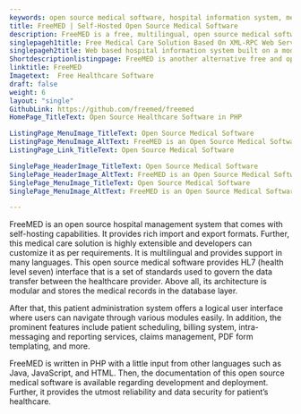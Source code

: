 ```yaml
---
keywords: open source medical software, hospital information system, medical care solution, open source hospital management system, patient administration system
title: FreeMED | Self-Hosted Open Source Medical Software
description: FreeMED is a free, multilingual, open source medical software that is developed to provide health care information management to the medical industry.
singlepageh1title: Free Medical Care Solution Based On XML-RPC Web Services
singlepageh2title: Web based hospital information system built on a modular architecture with robust features such as HL7 interface, patient scheduling, billing service and more.
Shortdescriptionlistingpage: FreeMED is another alternative free and open source medical software. It provides HL7 interface along with other powerful features such as patient scheduling, document management and more.
linktitle: FreeMED
Imagetext:  Free Healthcare Software
draft: false
weight: 6
layout: "single"
GithubLink: https://github.com/freemed/freemed
HomePage_TitleText: Open Source Healthcare Software in PHP

ListingPage_MenuImage_TitleText: Open Source Medical Software
ListingPage_MenuImage_AltText: FreeMED is an Open Source Medical Software
ListingPage_Link_TitleText: Open Source Medical Software

SinglePage_HeaderImage_TitleText: Open Source Medical Software
SinglePage_HeaderImage_AltText: FreeMED is an Open Source Medical Software
SinglePage_MenuImage_TitleText: Open Source Medical Software
SinglePage_MenuImage_AltText: FreeMED is an Open Source Medical Software

---
```


FreeMED is an open source hospital management system that comes with self-hosting capabilities. It provides rich import and export formats. Further, this medical care solution is highly extensible and developers can customize it as per requirements. It is multilingual and provides support in many languages. This open source medical software provides HL7 (health level seven) interface that is a set of standards used to govern the data transfer between the healthcare provider. Above all, its architecture is modular and stores the medical records in the database layer.

After that, this patient administration system offers a logical user interface where users can navigate through various modules easily. In addition, the prominent features include patient scheduling, billing system, intra-messaging and reporting services, claims management, PDF form templating, and more.

FreeMED is written in PHP with a little input from other languages such as Java, JavaScript, and HTML. Then, the documentation of this open source medical software is available regarding development and deployment. Further, it provides the utmost reliability and data security for patient’s healthcare.

<a class="anchor" id="requirements" name="requirements" style="font-size: 12.16px;"></a>
